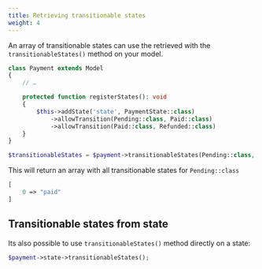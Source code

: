 ```yaml
---
title: Retrieving transitionable states
weight: 4
---
```


An array of transitionable states can use the retrieved with the `transitionableStates()` method on your model.

```php
class Payment extends Model
{
    // …

    protected function registerStates(): void
    {
        $this->addState('state', PaymentState::class)
            ->allowTransition(Pending::class, Paid::class)
            ->allowTransition(Paid::class, Refunded::class)
    }
}
```

```php
$transitionableStates = $payment->transitionableStates(Pending::class, 'state');
```

This will return an array with all transitionable states for `Pending::class`

```php
[
    0 => "paid"
]
```

## Transitionable states from state

Its also possible to use `transitionableStates()` method directly on a state:

```php
$payment->state->transitionableStates();
```
